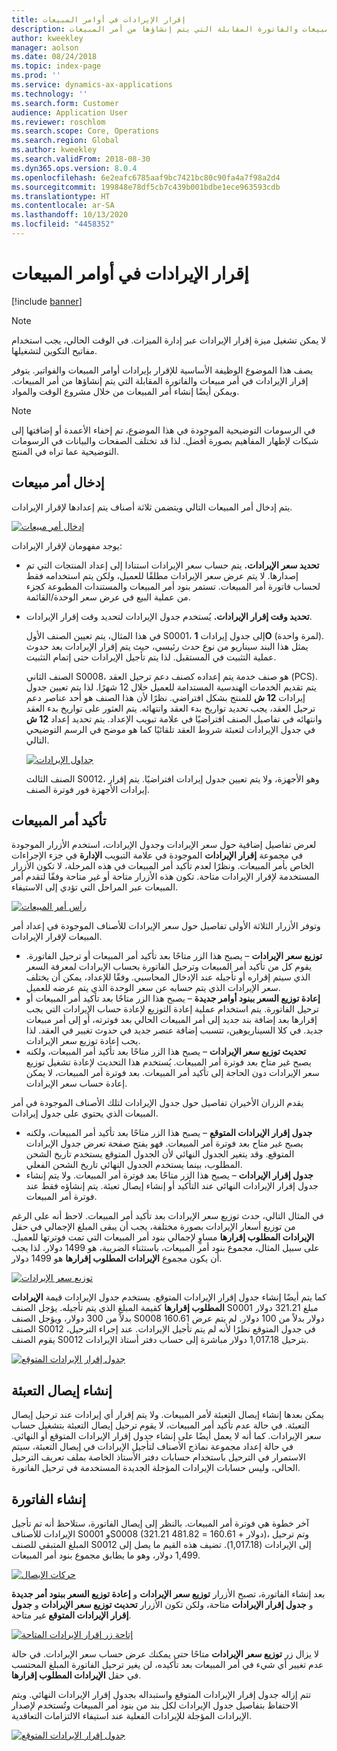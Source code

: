 ```yaml
---
title: إقرار الإيرادات في أوامر المبيعات
description: يصف هذا الموضوع الوظيفة الأساسية للإقرار بإيرادات أوامر المبيعات والفواتير. يتوفر إقرار الإيرادات في أمر المبيعات والفاتورة المقابلة التي يتم إنشاؤها من أمر المبيعات.
author: kweekley
manager: aolson
ms.date: 08/24/2018
ms.topic: index-page
ms.prod: ''
ms.service: dynamics-ax-applications
ms.technology: ''
ms.search.form: Customer
audience: Application User
ms.reviewer: roschlom
ms.search.scope: Core, Operations
ms.search.region: Global
ms.author: kweekley
ms.search.validFrom: 2018-08-30
ms.dyn365.ops.version: 8.0.4
ms.openlocfilehash: 6e2eafc6785aaf9bc7421bc80c90fa4a7f98a2d4
ms.sourcegitcommit: 199848e78df5cb7c439b001bdbe1ece963593cdb
ms.translationtype: HT
ms.contentlocale: ar-SA
ms.lasthandoff: 10/13/2020
ms.locfileid: "4458352"
---
```

# <a name="revenue-recognition-on-sales-orders"></a>إقرار الإيرادات في أوامر المبيعات

[!include [banner](../includes/banner.md)]

> [!NOTE]
> لا يمكن تشغيل ميزة إقرار الإيرادات عبر إدارة الميزات. في الوقت الحالي، يجب استخدام مفاتيح التكوين لتشغيلها.

يصف هذا الموضوع الوظيفة الأساسية للإقرار بإيرادات أوامر المبيعات والفواتير. يتوفر إقرار الإيرادات في أمر مبيعات والفاتورة المقابلة التي يتم إنشاؤها من أمر المبيعات. ويمكن أيضًا إنشاء أمر المبيعات من خلال مشروع الوقت والمواد.

> [!NOTE]
> في الرسومات التوضيحية الموجودة في هذا الموضوع، تم إخفاء الأعمدة أو إضافتها إلى شبكات لإظهار المفاهيم بصورة أفضل. لذا قد تختلف الصفحات والبيانات في الرسومات التوضيحية عما تراه في المنتج.

## <a name="enter-a-sales-order"></a>إدخال أمر مبيعات

يتم إدخال أمر المبيعات التالي ويتضمن ثلاثة أصناف يتم إعدادها لإقرار الإيرادات.

[![إدخال أمر مبيعات](./media/revenue-recognition-so-basic-sales-order-header.png)](./media/revenue-recognition-so-basic-sales-order-header.png)

يوجد مفهومان لإقرار الإيرادات:

- **تحديد سعر الإيرادات.** يتم حساب سعر الإيرادات استنادا إلى إعداد المنتجات التي تم إصدارها. لا يتم عرض سعر الإيرادات مطلقًا للعميل، ولكن يتم استخدامه فقط لحساب فاتورة أمر المبيعات. تستمر بنود أمر المبيعات والمستندات المطبوعة كجزء من عملية البيع في عرض سعر الوحدة/القائمة.
- **تحديد وقت إقرار الإيرادات.** يُستخدم جدول الإيرادات لتحديد وقت إقرار الإيرادات.

    في هذا المثال، يتم تعيين الصنف الأول S0001، إلى جدول إيرادات **1O** (لمرة واحدة). يمثل هذا البند سيناريو من نوع حدث رئيسي، حيث يتم إقرار الإيرادات بعد حدوث عملية التثبيت في المستقبل. لذا يتم تأجيل الإيرادات حتى إتمام التثبيت.

    الصنف الثاني S0008، هو صنف خدمة يتم إعداده كصنف دعم ترحيل العقد (PCS). يتم تقديم الخدمات الهندسية المستدامة للعميل خلال 12 شهرًا. لذا يتم تعيين جدول إيرادات **12 ش** للمنتج بشكل افتراضي. نظرًا لأن هذا الصنف هو أحد عناصر دعم ترحيل العقد، يجب تحديد تواريخ بدء العقد وانتهائه. يتم العثور على تواريخ بدء العقد وانتهائه في تفاصيل الصنف افتراضيًا في علامة تبويب الإعداد. يتم تحديد إعداد **12 ش** في جدول الإيرادات لتعبئة شروط العقد تلقائيًا كما هو موضح في الرسم التوضيحي التالي.

    [![جداول الإيرادات](./media/revenue-recognition-so-basic-revenue-schedules.png)](./media/revenue-recognition-so-basic-revenue-schedules.png)

    الصنف الثالث S0012، وهو الأجهزة، ولا يتم تعيين جدول إيرادات افتراضيًا. يتم إقرار إيرادات الأجهزة فور فوترة الصنف.

## <a name="confirm-the-sales-order"></a>تأكيد أمر المبيعات

لعرض تفاصيل إضافية حول سعر الإيرادات وجدول الإيرادات، استخدم الأزرار الموجودة في مجموعة **إقرار الإيرادات** الموجودة في علامة التبويب **الإدارة** في جزء الإجراءات الخاص بأمر المبيعات. ونظرًا لعدم تأكيد أمر المبيعات في هذه المرحلة، لا تكون الأزرار المستخدمة لإقرار الإيرادات متاحة. تكون هذه الأزرار متاحة أو غير متاحة وفقًا لتقدم أمر المبيعات عبر المراحل التي تؤدي إلى الاستيفاء.

[![رأس أمر المبيعات](./media/revenue-recognition-so-basic-sales-order-header-02.png)](./media/revenue-recognition-so-basic-sales-order-header-02.png)

وتوفر الأزرار الثلاثة الأولى تفاصيل حول سعر الإيرادات للأصناف الموجودة في إعداد أمر المبيعات لإقرار الإيرادات.

- **توزيع سعر الإيرادات** – يصبح هذا الزر متاحًا بعد تأكيد أمر المبيعات أو ترحيل الفاتورة. يقوم كل من تأكيد أمر المبيعات وترحيل الفاتورة بحساب الإيرادات لمعرفة السعر الذي سيتم إقراره أو تأجيله عند الإدخال المحاسبي. وفقًا للإعداد، يمكن أن يختلف سعر الإيرادات الذي يتم حسابه عن سعر الوحدة الذي يتم عرضه للعميل.
- **إعادة توزيع السعر ببنود أوامر جديدة** – يصبح هذا الزر متاحًا بعد تأكيد أمر المبيعات أو ترحيل الفاتورة. يتم استخدام عملية إعادة التوزيع لإعادة حساب الإيرادات التي يجب إقرارها بعد إضافة بند جديد إلى أمر المبيعات الحالي بعد فوترته، أو إلى أمر مبيعات جديد. في كلا السيناريوهين، تتسبب إضافة عنصر جديد في حدوث تغيير في العقد. لذا يجب إعادة توزيع سعر الإيرادات.
- **تحديث توزيع سعر الإيرادات** – يصبح هذا الزر متاحًا بعد تأكيد أمر المبيعات، ولكنه يصبح غير متاح بعد فوترة أمر المبيعات. يُستخدم هذا التحديث لإعادة تشغيل توزيع سعر الإيرادات دون الحاجة إلى تأكيد أمر المبيعات. بعد فوترة أمر المبيعات، لا يمكن إعادة حساب سعر الإيرادات.

يقدم الزران الأخيران تفاصيل حول جدول الإيرادات لتلك الأصناف الموجودة في أمر المبيعات الذي يحتوي على جدول إيرادات.

- **جدول إقرار الإيرادات المتوقع** – يصبح هذا الزر متاحًا بعد تأكيد أمر المبيعات، ولكنه يصبح غير متاح بعد فوترة أمر المبيعات. فهو يفتح صفحة تعرض جدول الإيرادات المتوقع. وقد يتغير الجدول النهائي لأن الجدول المتوقع يستخدم تاريخ الشحن المطلوب، بينما يستخدم الجدول النهائي تاريخ الشحن الفعلي.
- **جدول إقرار الإيرادات** – يصبح هذا الزر متاحًا بعد فوترة أمر المبيعات. ولا يتم إنشاء جدول إقرار الإيرادات النهائي عند التأكيد أو إنشاء إيصال تعبئة. يتم إنشاؤه فقط عند فوترة أمر المبيعات.

في المثال التالي، حدث توزيع سعر الإيرادات بعد تأكيد أمر المبيعات. لاحظ أنه على الرغم من توزيع أسعار الإيرادات بصورة مختلفة، يجب أن يبقى المبلغ الإجمالي في حقل **الإيرادات المطلوب إقرارها** مساوٍ لإجمالي بنود أمر المبيعات التي تمت فوترتها للعميل. على سبيل المثال، مجموع بنود أمر المبيعات، باستثناء الضريبة، هو 1499 دولار. لذا يجب أن يكون مجموع **الإيرادات المطلوب إقرارها** هو 1499 دولار.

[![توزيع سعر الإيرادات](./media/revenue-recognition-so-basic-revenue-price-allocation.png)](./media/revenue-recognition-so-basic-revenue-price-allocation.png)

كما يتم أيضًا إنشاء جدول إقرار الإيرادات المتوقع. يستخدم جدول الإيرادات قيمة **الإيرادات المطلوب إقرارها** كقيمة المبلغ الذي يتم تأجيله. يؤجل الصنف S0001 مبلغ 321.21 دولار بدلاً من 300 دولار، ويؤجل الصنف S0008 160.61 دولار بدلاً من 100 دولار. لم يتم عرض الصنف S0012 في جدول المتوقع نظرًا لأنه لم يتم تأجيل الإيرادات. عند إجراء الترحيل، يقوم الصنف S0012 بترحيل 1,017.18 دولار مباشرة إلى حساب دفتر أستاذ الإيرادات.

[![جدول إقرار الإيرادات المتوقع](./media/revenue-recognition-so-basic-expected-rev-rec-schedule.png)](./media/revenue-recognition-so-basic-expected-rev-rec-schedule.png)

## <a name="create-the-packing-slip"></a>إنشاء إيصال التعبئة

يمكن بعدها إنشاء إيصال التعبئة لأمر المبيعات. ولا يتم إقرار أي إيرادات عند ترحيل إيصال التعبئة. في حالة عدم تأكيد أمر المبيعات، لا يقوم ترحيل إيصال التعبئة بتشغيل حساب سعر الإيرادات. كما أنه لا يعمل أيضًا على إنشاء جدول إقرار الإيرادات المتوقع أو النهائي. في حالة إعداد مجموعة نماذج الأصناف لتأجيل الإيرادات في إيصال التعبئة، سيتم الاستمرار في الترحيل باستخدام حسابات دفتر الأستاذ الخاصة بملف تعريف الترحيل الحالي، وليس حسابات الإيرادات المؤجلة الجديدة المستخدمة في ترحيل الفاتورة.

## <a name="create-the-invoice"></a>إنشاء الفاتورة

آخر خطوة هي فوترة أمر المبيعات. بالنظر إلى إيصال الفاتورة، ستلاحظ أنه تم تأجيل الإيرادات للأصناف S0001 وS0008 (321.21 دولار + 160.61 = 481.82)، وتم ترحيل المبلغ المتبقي للصنف S0012 إلى الإيرادات (1,017.18). تضيف هذه القيم ما يصل إلى 1,499 دولار، وهو ما يطابق مجموع بنود أمر المبيعات.

[![حركات الإيصال](./media/revenue-recognition-so-voucher-transactions.png)](./media/revenue-recognition-so-voucher-transactions.png)

بعد إنشاء الفاتورة، تصبح الأزرار **توزيع سعر الإيرادات** و **إعادة توزيع السعر ببنود أمر جديدة** و **جدول إقرار الإيرادات** متاحة، ولكن تكون الأزرار **تحديث توزيع سعر الإيرادات** و **جدول إقرار الإيرادات المتوقع** غير متاحة.

[![إتاحة زر إقرار الإيرادات المتاحة](./media/revenue-recognition-so-basic-after-invoice-buttons.png)](./media/revenue-recognition-so-basic-after-invoice-buttons.png)

لا يزال زر **توزيع سعر الإيرادات** متاحًا حتى يمكنك عرض حساب سعر الإيرادات. في حالة عدم تغيير أي شيء في أمر المبيعات بعد تأكيده، لن يغير ترحيل الفاتورة المبلغ المحتسب في حقل **الإيرادات المطلوب إقرارها**.

تتم إزاله جدول إقرار الإيرادات المتوقع واستبداله بجدول إقرار الإيرادات النهائي. ويتم الاحتفاظ بتفاصيل جدول الإيرادات لكل بند من بنود أمر المبيعات وتُستخدم لإصدار الإيرادات المؤجلة للإيرادات الفعلية عند استيفاء الالتزامات التعاقدية.

[![جدول إقرار الإيرادات المتوقع](./media/revenue-recognition-so-revenue-recognition-schedule.png)](./media/revenue-recognition-so-revenue-recognition-schedule.png)
